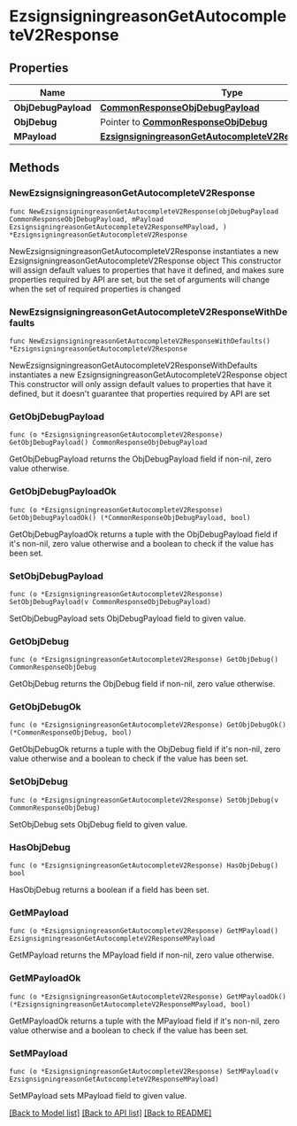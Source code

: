 # EzsignsigningreasonGetAutocompleteV2Response

## Properties

Name | Type | Description | Notes
------------ | ------------- | ------------- | -------------
**ObjDebugPayload** | [**CommonResponseObjDebugPayload**](CommonResponseObjDebugPayload.md) |  | 
**ObjDebug** | Pointer to [**CommonResponseObjDebug**](CommonResponseObjDebug.md) |  | [optional] 
**MPayload** | [**EzsignsigningreasonGetAutocompleteV2ResponseMPayload**](EzsignsigningreasonGetAutocompleteV2ResponseMPayload.md) |  | 

## Methods

### NewEzsignsigningreasonGetAutocompleteV2Response

`func NewEzsignsigningreasonGetAutocompleteV2Response(objDebugPayload CommonResponseObjDebugPayload, mPayload EzsignsigningreasonGetAutocompleteV2ResponseMPayload, ) *EzsignsigningreasonGetAutocompleteV2Response`

NewEzsignsigningreasonGetAutocompleteV2Response instantiates a new EzsignsigningreasonGetAutocompleteV2Response object
This constructor will assign default values to properties that have it defined,
and makes sure properties required by API are set, but the set of arguments
will change when the set of required properties is changed

### NewEzsignsigningreasonGetAutocompleteV2ResponseWithDefaults

`func NewEzsignsigningreasonGetAutocompleteV2ResponseWithDefaults() *EzsignsigningreasonGetAutocompleteV2Response`

NewEzsignsigningreasonGetAutocompleteV2ResponseWithDefaults instantiates a new EzsignsigningreasonGetAutocompleteV2Response object
This constructor will only assign default values to properties that have it defined,
but it doesn't guarantee that properties required by API are set

### GetObjDebugPayload

`func (o *EzsignsigningreasonGetAutocompleteV2Response) GetObjDebugPayload() CommonResponseObjDebugPayload`

GetObjDebugPayload returns the ObjDebugPayload field if non-nil, zero value otherwise.

### GetObjDebugPayloadOk

`func (o *EzsignsigningreasonGetAutocompleteV2Response) GetObjDebugPayloadOk() (*CommonResponseObjDebugPayload, bool)`

GetObjDebugPayloadOk returns a tuple with the ObjDebugPayload field if it's non-nil, zero value otherwise
and a boolean to check if the value has been set.

### SetObjDebugPayload

`func (o *EzsignsigningreasonGetAutocompleteV2Response) SetObjDebugPayload(v CommonResponseObjDebugPayload)`

SetObjDebugPayload sets ObjDebugPayload field to given value.


### GetObjDebug

`func (o *EzsignsigningreasonGetAutocompleteV2Response) GetObjDebug() CommonResponseObjDebug`

GetObjDebug returns the ObjDebug field if non-nil, zero value otherwise.

### GetObjDebugOk

`func (o *EzsignsigningreasonGetAutocompleteV2Response) GetObjDebugOk() (*CommonResponseObjDebug, bool)`

GetObjDebugOk returns a tuple with the ObjDebug field if it's non-nil, zero value otherwise
and a boolean to check if the value has been set.

### SetObjDebug

`func (o *EzsignsigningreasonGetAutocompleteV2Response) SetObjDebug(v CommonResponseObjDebug)`

SetObjDebug sets ObjDebug field to given value.

### HasObjDebug

`func (o *EzsignsigningreasonGetAutocompleteV2Response) HasObjDebug() bool`

HasObjDebug returns a boolean if a field has been set.

### GetMPayload

`func (o *EzsignsigningreasonGetAutocompleteV2Response) GetMPayload() EzsignsigningreasonGetAutocompleteV2ResponseMPayload`

GetMPayload returns the MPayload field if non-nil, zero value otherwise.

### GetMPayloadOk

`func (o *EzsignsigningreasonGetAutocompleteV2Response) GetMPayloadOk() (*EzsignsigningreasonGetAutocompleteV2ResponseMPayload, bool)`

GetMPayloadOk returns a tuple with the MPayload field if it's non-nil, zero value otherwise
and a boolean to check if the value has been set.

### SetMPayload

`func (o *EzsignsigningreasonGetAutocompleteV2Response) SetMPayload(v EzsignsigningreasonGetAutocompleteV2ResponseMPayload)`

SetMPayload sets MPayload field to given value.



[[Back to Model list]](../README.md#documentation-for-models) [[Back to API list]](../README.md#documentation-for-api-endpoints) [[Back to README]](../README.md)


